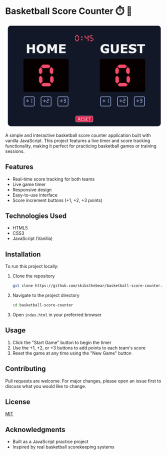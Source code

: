 # Basketball Score Counter ⏱️ 🏀

![Basketball Score Counter Preview](preview.png)

A simple and interactive basketball score counter application built with vanilla JavaScript. This project features a live timer and score tracking functionality, making it perfect for practicing basketball games or training sessions.

## Features

- Real-time score tracking for both teams
- Live game timer
- Responsive design
- Easy-to-use interface
- Score increment buttons (+1, +2, +3 points)

## Technologies Used

- HTML5
- CSS3
- JavaScript (Vanilla)


## Installation

To run this project locally:

1. Clone the repository
   ```bash
   git clone https://github.com/skibsthebear/basketball-score-counter.git
   ```
2. Navigate to the project directory
   ```bash
   cd basketball-score-counter
   ```
3. Open `index.html` in your preferred browser

## Usage

1. Click the "Start Game" button to begin the timer
2. Use the +1, +2, or +3 buttons to add points to each team's score
3. Reset the game at any time using the "New Game" button

## Contributing

Pull requests are welcome. For major changes, please open an issue first to discuss what you would like to change.

## License

[MIT](https://choosealicense.com/licenses/mit/)

## Acknowledgments

- Built as a JavaScript practice project
- Inspired by real basketball scorekeeping systems
